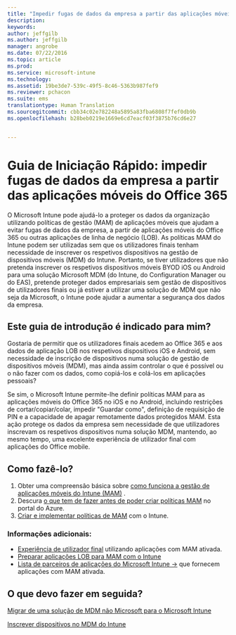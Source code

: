 ```yaml
---
title: "Impedir fugas de dados da empresa a partir das aplicações móveis do Office 365 | Microsoft Intune"
description: 
keywords: 
author: jeffgilb
ms.author: jeffgilb
manager: angrobe
ms.date: 07/22/2016
ms.topic: article
ms.prod: 
ms.service: microsoft-intune
ms.technology: 
ms.assetid: 19be3de7-539c-49f5-8c46-5363b987fef9
ms.reviewer: pchacon
ms.suite: ems
translationtype: Human Translation
ms.sourcegitcommit: cbb34c02e782248a5895a83fba6808f7fef0db9b
ms.openlocfilehash: b28beb0219e1669e6cd7eacf03f3875b76cd6e27


---
```


# Guia de Iniciação Rápido: impedir fugas de dados da empresa a partir das aplicações móveis do Office 365
O Microsoft Intune pode ajudá-lo a proteger os dados da organização utilizando políticas de gestão (MAM) de aplicações móveis que ajudam a evitar fugas de dados da empresa, a partir de aplicações móveis do Office 365 ou outras aplicações de linha de negócio (LOB). As políticas MAM do Intune podem ser utilizadas sem que os utilizadores finais tenham necessidade de inscrever os respetivos dispositivos na gestão de dispositivos móveis (MDM) do Intune. Portanto, se tiver utilizadores que não pretenda inscrever os respetivos dispositivos móveis BYOD iOS ou Android para uma solução Microsoft MDM (do Intune, do Configuration Manager ou do EAS), pretende proteger dados empresariais sem gestão de dispositivos de utilizadores finais ou já estiver a utilizar uma solução de MDM que não seja da Microsoft, o Intune pode ajudar a aumentar a segurança dos dados da empresa.   

## Este guia de introdução é indicado para mim?
Gostaria de permitir que os utilizadores finais acedem ao Office 365 e aos dados de aplicação LOB nos respetivos dispositivos iOS e Android, sem necessidade de inscrição de dispositivos numa solução de gestão de dispositivos móveis (MDM), mas ainda assim controlar o que é possível ou o não fazer com os dados, como copiá-los e colá-los em aplicações pessoais?

Se sim, o Microsoft Intune permite-lhe definir políticas MAM para as aplicações móveis do Office 365 no iOS e no Android, incluindo restrições de cortar/copiar/colar, impedir "Guardar como", definição de requisição de PIN e a capacidade de apagar remotamente dados protegidos MAM.  Esta ação protege os dados da empresa sem necessidade de que utilizadores inscrevam os respetivos dispositivos numa solução MDM, mantendo, ao mesmo tempo, uma excelente experiência de utilizador final com aplicações do Office mobile.

## Como fazê-lo?
1.  Obter uma compreensão básica sobre [como funciona a gestão de aplicações móveis do Intune (MAM)](/intune/deploy-use/protect-app-data-using-mobile-app-management-policies-with-microsoft-intune) .
2.  Descura [o que tem de fazer antes de poder criar políticas MAM](/intune/deploy-use/get-ready-to-configure-mobile-app-management-policies-with-microsoft-intune) no portal do Azure.
3.  [Criar e implementar políticas de MAM](/intune/deploy-use/create-and-deploy-mobile-app-management-policies-with-microsoft-intune) com o Intune.

### Informações adicionais:
- [Experiência de utilizador final](/intune/deploy-use/end-user-experience-for-mam-enabled-apps-with-microsoft-intune) utilizando aplicações com MAM ativada.
- [Preparar aplicações LOB para MAM com o Intune](/intune/deploy-use/decide-how-to-prepare-apps-for-mobile-application-management-with-microsoft-intune)
- <a href="https://www.microsoft.com/en-us/cloud-platform/microsoft-intune-partners" target="_blank"> Lista de parceiros de aplicações do Microsoft Intune &rarr;</a> que fornecem aplicações com MAM ativada.

## O que devo fazer em seguida?
[Migrar de uma solução de MDM não Microsoft para o Microsoft Intune](/intune/deploy-use/migrate-to-intune)

[Inscrever dispositivos no MDM do Intune](/intune/deploy-use/enroll-devices-in-microsoft-intune)



<!--HONumber=Oct16_HO3-->


